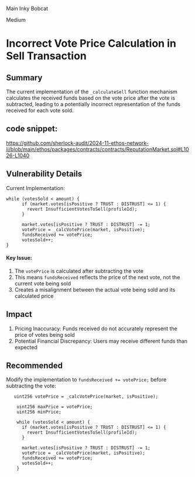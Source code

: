 Main Inky Bobcat

Medium

# Incorrect Vote Price Calculation in Sell Transaction

## Summary
The current implementation of the `_calculateSell` function mechanism calculates the received funds based on the vote price after the vote is subtracted, leading to a potentially incorrect representation of the funds received for each vote sold.

## code snippet:
https://github.com/sherlock-audit/2024-11-ethos-network-ii/blob/main/ethos/packages/contracts/contracts/ReputationMarket.sol#L1026-L1040

## Vulnerability Details
Current Implementation:
```solidity
while (votesSold < amount) {
      if (market.votes[isPositive ? TRUST : DISTRUST] <= 1) { 
        revert InsufficientVotesToSell(profileId);
      }

      market.votes[isPositive ? TRUST : DISTRUST] -= 1;
      votePrice = _calcVotePrice(market, isPositive);
      fundsReceived += votePrice;
      votesSold++;
}
```
#### Key Issue:
1. The `votePrice` is calculated after subtracting the vote
2. This means `fundsReceived` reflects the price of the next vote, not the current vote being sold
3. Creates a misalignment between the actual vote being sold and its calculated price

## Impact
1. Pricing Inaccuracy: Funds received do not accurately represent the price of votes being sold
2. Potential Financial Discrepancy: Users may receive different funds than expected

## Recommended
Modify the implementation to `fundsReceived += votePrice;`  before subtracting the vote:
```solidity
   uint256 votePrice = _calcVotePrice(market, isPositive);

    uint256 maxPrice = votePrice;
    uint256 minPrice;

    while (votesSold < amount) {
      if (market.votes[isPositive ? TRUST : DISTRUST] <= 1) {
        revert InsufficientVotesToSell(profileId);
      }

      market.votes[isPositive ? TRUST : DISTRUST] -= 1;
      votePrice = _calcVotePrice(market, isPositive);
      fundsReceived += votePrice;
      votesSold++;
    }
```